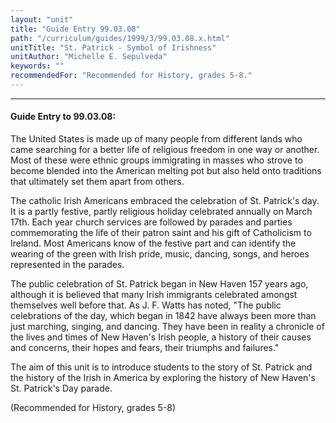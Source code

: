 ```yaml
---
layout: "unit"
title: "Guide Entry 99.03.08"
path: "/curriculum/guides/1999/3/99.03.08.x.html"
unitTitle: "St. Patrick - Symbol of Irishness"
unitAuthor: "Michelle E. Sepulveda"
keywords: ""
recommendedFor: "Recommended for History, grades 5-8."
---
```

<body>
<hr/>
<h4>
Guide Entry to 99.03.08:
</h4>
<p>The United States is made up of many people from different lands who came searching for a better life of religious freedom in one way or another.  Most of these were ethnic groups immigrating in masses who strove to become blended into the American melting pot but also held onto traditions that ultimately set them apart from others.</p>
<p>
The catholic Irish Americans embraced the celebration of St. Patrick's day.  It is a partly festive, partly religious holiday celebrated annually on March 17th.  Each year church services are followed by parades and parties commemorating the life of their patron saint and his gift of Catholicism to Ireland.  Most Americans know of the festive part and can identify the wearing of the green with Irish pride, music, dancing, songs, and heroes represented in the parades.
</p>
<p>
The public celebration of St. Patrick began in New Haven 157 years ago, although it is believed that many Irish immigrants celebrated amongst themselves well before that.  As J. F. Watts has noted, "The public celebrations of the day, which began in 1842 have always been more than just marching, singing, and dancing. They have been in reality a chronicle of the lives and times of New Haven's Irish people, a history of their causes and concerns, their hopes and fears, their triumphs and failures."
</p>
<p>
The aim of this unit is to introduce students to the story of St. Patrick and the history of the Irish in America by exploring the history of New Haven's St. Patrick's Day parade.
</p>
<p>
(Recommended for History, grades 5-8)
</p>
</body>
